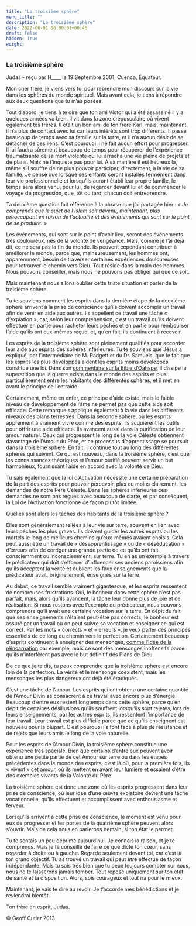 ```yaml
---
title: "La troisième sphère"
menu_title: ""
description: "La troisième sphère"
date: 2022-06-01 06:00:01+00:46
draft: False
hidden: True
weight:
---
```

### La troisième sphère

Judas - reçu par H____ le 19 Septembre 2001, Cuenca, Équateur.

Mon cher frère, je viens vers toi pour reprendre mon discours sur la vie dans les sphères du monde spirituel. Mais avant cela, je tiens à répondre aux deux questions que tu m’as posées.

Tout d’abord, je tiens à te dire que ton ami Victor qui a été assassiné il y a quelques années va bien. Il vit dans la zone crépusculaire où vivent également tes frères. Il était un bon ami de ton frère Karl, mais, maintenant, il n’a plus de contact avec lui car leurs intérêts sont trop différents. Il passe beaucoup de temps avec sa famille sur la terre, et il n’a aucun désir de se détacher de ces liens. C’est pourquoi il ne fait aucun effort pour progresser. Il lui faudra sûrement beaucoup de temps pour récupérer de l’expérience traumatisante de sa mort violente qui lui arracha une vie pleine de projets et de plans. Mais ne t’inquiète pas pour lui. À sa manière il est heureux là, même s’il souffre de ne plus pouvoir participer, directement, à la vie de sa famille. Je pense que lorsque ses enfants seront installés fermement dans leur vie professionnelle et lorsqu’ils auront établi leur propre famille, le temps sera alors venu, pour lui, de regarder devant lui et de commencer le voyage de progression, que, tôt ou tard, chacun doit entreprendre.

Ta deuxième question fait référence à la phrase que j’ai partagée hier : *« Je comprends que le sujet de l’Islam soit devenu, maintenant, plus préoccupant  en raison de l’actualité et des événements qui sont sur le point de se produire. »*

Les événements, qui sont sur le point d’avoir lieu, seront des événements très douloureux, nés de la volonté de vengeance. Mais, comme je l’ai déjà dit, ce ne sera pas la fin du monde. Ils peuvent cependant contribuer à améliorer le monde, parce que, malheureusement, les hommes ont, apparemment, besoin de traverser certaines expériences douloureuses pour retrouver le chemin vers Dieu. Tout réside dans la main des hommes. Nous pouvons conseiller, mais nous ne pouvons pas obliger qui que ce soit.

Mais maintenant nous allons oublier cette triste situation et parler de la troisième sphère.

Tu te souviens comment les esprits dans la dernière étape de la deuxième sphère arrivent à la prise de conscience qu’ils doivent accomplir un travail afin de venir en aide aux autres. Ils appellent ce travail une tâche « d’expiation », car, selon leur compréhension, c’est un travail qu’ils doivent effectuer en partie pour racheter leurs péchés et en partie pour rembourser l’aide qu’ils ont eux-mêmes reçue, et, qu’en fait, ils continuent à recevoir.

Les esprits de la troisième sphère sont pleinement qualifiés pour accorder leur aide aux esprits des sphères inférieures. Tu te souviens que Jésus a expliqué, par l’intermédiaire de M. Padgett et du Dr. Samuels, que le fait que les esprits les plus développés aident les esprits moins développés constitue une loi. Dans son [commentaire sur la Bible d’Oahspe](/fr-samuels-messages/fr-revelations/fr-rev-21-1955-10-17-samuels-jesus/), il dissipe la superstition que la guerre existe dans le monde des esprits et plus particulièrement entre les habitants des différentes sphères, et il met en avant le principe de l’entraide.

Certainement, même en enfer, ce principe d’aide existe, mais le faible niveau de développement de l’âme ne permet pas que cette aide soit efficace. Cette remarque s’applique également à la vie dans les différents niveaux des plans terrestres. Dans la seconde sphère, où les esprits apprennent à vraiment vivre comme des esprits, ils acquièrent les outils pour offrir une aide efficace. Ils avancent aussi dans la purification de leur amour naturel. Ceux qui progressent le long de la voie Céleste obtiennent davantage de l’Amour du Père, et ce processus d’apprentissage se poursuit dans la troisième sphère. En fait, il continue tout au long des différentes sphères qui suivent. Ce qui est nouveau, dans la troisième sphère, c’est que les connaissances théoriques et l’amour purifié peuvent servir un but harmonieux, fournissant l’aide en accord avec la volonté de Dieu.

Tu sais également que la loi d’Activation nécessite une certaine préparation de la part des esprits pour pouvoir percevoir, plus ou moins clairement, les demandes de notre Père Céleste. Dans les sphères inférieures ces demandes ne sont pas reçues avec beaucoup de clarté, et par conséquent, la Loi de l’Activation fonctionne de façon plutôt limitée.

Quelles sont  alors les tâches des habitants de la troisième sphère ?

Elles sont généralement reliées à leur vie sur terre, souvent en lien avec leurs péchés les plus graves. Ils doivent guider les autres esprits ou les mortels le long de meilleurs chemins qu’eux-mêmes avaient choisis. Cela peut aussi être un travail de « désapprentissage » ou de « déséducation » d’erreurs afin de corriger une grande partie de ce qu’ils ont fait, consciemment ou inconsciemment, sur terre. Tu en as un exemple à travers le prédicateur qui doit s’efforcer d’influencer ses anciens paroissiens afin qu’ils acceptent la vérité et oublient les faux enseignements que la prédicateur avait, originellement, enseignés sur la terre.

Au début, ce travail semble vraiment gigantesque, et les esprits ressentent de nombreuses frustrations. Oui, le bonheur dans cette sphère n’est pas parfait, mais, alors qu’ils avancent, la tâche leur donne plus de joie et de réalisation. Si nous restons avec l’exemple du prédicateur, nous pouvons comprendre qu’il avait une certaine vocation sur la terre. En dépit du fait que ses enseignements n’étaient peut-être pas corrects, le bonheur est assuré par un travail où on peut suivre sa vocation et enseigner ce qui est correct. Par les mots « corrects » et « erreurs », je veux parler des principes essentiels de ce long du chemin vers la perfection. Certainement beaucoup d’esprits continuent à enseigner des mensonges, [comme l’idée de la réincarnation](/fr-samuels-messages/fr-revelations/fr-rev-20-1955-3-10-samuels-jesus/) par exemple, mais ce sont des mensonges inoffensifs parce qu’ils n’interfèrent pas avec le but définitif des Plans de Dieu.

De ce que je te dis, tu peux comprendre que la troisième sphère est encore loin de la perfection. La vérité et le mensonge coexistent, mais les mensonges les plus dangereux ont  déjà été éradiqués.

C’est une tâche de l’amour. Les esprits qui ont obtenu une certaine quantité de l’Amour Divin se consacrent à ce travail avec encore plus d’énergie. Beaucoup d’entre eux restent longtemps dans cette sphère, parce qu’en dépit de certaines désillusions qu’ils souffrent lorsqu’ils sont rejetés, lors de leurs enseignements, par les autres esprits, ils ressentent l’importance de leur travail. Leur travail est plus difficile parce que ce qu’ils enseignent est nouveau pour la plupart. C’est pourquoi ils font face à plus de résistance et de rejets que leurs amis le long de la voie naturelle.

Pour les esprits de l’Amour Divin, la troisième sphère constitue une expérience très spéciale. Bien que certains d’entre eux peuvent avoir obtenu une petite partie de cet Amour sur terre ou dans les étapes précédentes dans le monde des esprits, c’est là où, pour la première fois, ils « vivent » cet amour, où ils mettent en avant leur lumière et essaient d’être des exemples vivants de la Volonté du Père.

La troisième sphère est donc une zone où les esprits progressent dans leur prise de conscience, où leur idée d’une œuvre expiatoire devient une tâche vocationnelle, qu’ils effectuent et accomplissent avec enthousiasme et ferveur.

Lorsqu’ils arrivent à cette prise de conscience, le moment est venu pour eux de progresser et les portes de la quatrième sphère peuvent alors s’ouvrir. Mais de cela nous en  parlerons demain, si ton état le permet.

Tu te sentais un peu déprimé aujourd’hui. Je connais la raison, et je te comprends. Mais je te conseille de faire ce que dicte ton cœur, sans regarder à droite ou à gauche. Regarde seulement devant toi, car c’est là ton grand objectif. Tu as trouvé un travail qui peut être effectué de façon indépendante. Mais tu sais très bien que tu peux toujours compter sur nous, nous ne te laisserons jamais tomber. Tout repose uniquement sur ton état de santé et ta disposition. Alors, sois courageux et tout ira pour le mieux.

Maintenant, je vais te dire au revoir. Je t’accorde mes bénédictions et je reviendrai bientôt.

Ton frère en esprit, Judas.

© Geoff Cutler 2013